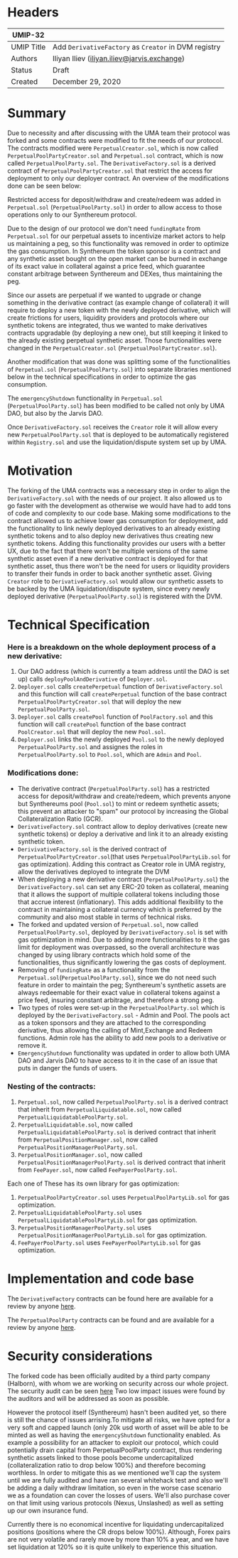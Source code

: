 # Headers

| UMIP-32  |                                                                                                                                          |
|------------|------------------------------------------------------------------------------------------------------------------------------------------|
| UMIP Title | Add `DerivativeFactory` as `Creator` in DVM registry                                                                                                |
| Authors    | Iliyan Iliev (iliyan.iliev@jarvis.exchange) |
| Status     | Draft                                                                                                                                    |
| Created    | December 29, 2020

# Summary

Due to necessity and after discussing with the UMA team their protocol was forked and some contracts were modified to fit the needs of our protocol. The contracts modified were `PerpetualCreator.sol`, which is now called `PerpetualPoolPartyCreator.sol` and `Perpetual.sol` contract, which is now called `PerpetualPoolParty.sol`. The `DerivativeFactory.sol` is a derived contract of `PerpetualPoolPartyCreator.sol` that restrict the access for deployment to only our deployer contract. An overview of the modifications done can be seen below:

Restricted access for deposit/withdraw and create/redeem was added in `Perpetual.sol` (`PerpetualPoolParty.sol`) in order to allow access to those operations only to our Synthereum protocol.

Due to the design of our protocol we don't need `fundingRate` from `Perpetual.sol` for our perpetual assets to incentivize market actors to help us maintaining a peg, so this functionality was removed in order to optimize the gas consumption. In Synthereum the token sponsor is a contract and any synthetic asset bought on the open market can be burned in exchange of its exact value in collateral against a price feed, which guarantee constant arbitrage between Synthereum and DEXes, thus maintaining the peg.

Since our assets are perpetual if we wanted to upgrade or change something in the derivative contract (as example change of collateral) it will require to deploy a new token with the newly deployed derivative, which will create frictions for users, liquidity providers and protocols where our synthetic tokens are integrated, thus we wanted to make derivatives contracts upgradable (by deploying a new one), but still keeping it linked to the already existing perpetual synthetic asset. Those functionalities were changed in the `PerpetualCreator.sol` (`PerpetualPoolPartyCreator.sol`).

Another modification that was done was splitting some of the functionalities of `Perpetual.sol` (`PerpetualPoolParty.sol`) into separate libraries mentioned below in the technical specifications in order to optimize the gas consumption.

The `emergencyShutdown` functionality in `Perpetual.sol` (`PerpetualPoolParty.sol`) has been modified to be called not only by UMA DAO, but also by the Jarvis DAO.

Once `DerivativeFactory.sol` receives the `Creator` role it will allow every new `PerpetualPoolParty.sol` that is deployed to be automatically registered within `Registry.sol` and use the liquidation/dispute system set up by UMA.

# Motivation

The forking of the UMA contracts was a necessary step in order to align the `DerivativeFactory.sol` with the needs of our project. It also allowed us to go faster with the development as otherwise we would have had to add tons of code and complexity to our code base.
Making some modifications to the contract allowed us to achieve lower gas consumption for deployment, add the functionality to link newly deployed derivatives to an already existing synthetic tokens and to also deploy new derivatives thus creating new synthetic tokens. Adding this functionality provides our users with a better UX, due to the fact that there won't be multiple versions of the same synthetic asset even if a new derivative contract is deployed for that synthetic asset, thus there won't be the need for users or liquidity providers to transfer their funds in order to back another synthetic asset.
Giving `Creator` role to `DerivativeFactory.sol` would allow our synthetic assets to be backed by the UMA liquidation/dispute system, since every newly deployed derivative (`PerpetualPoolParty.sol`) is registered with the DVM.

# Technical Specification

### Here is a breakdown on the whole deployment process of a new derivative:

1. Our DAO address (which is currently a team address until the DAO is set up) calls `deployPoolAndDerivative` of `Deployer.sol`.
2. `Deployer.sol` calls `createPerpetual` function of `DerivativeFactory.sol` and this function will call `createPerpetual` function of the base contract `PerpetualPoolPartyCreator.sol` that will deploy the new `PerpetualPoolParty.sol`.
3. `Deployer.sol` calls `createPool` function of `PoolFactory.sol` and this function will call `createPool` function of the base contract `PoolCreator.sol` that will deploy the new `Pool.sol`.
4. `Deployer.sol` links the newly deployed `Pool.sol` to the newly deployed `PerpetualPoolParty.sol` and assignes the roles in `PerpetualPoolParty.sol` to `Pool.sol`, which are `Admin` and `Pool`.

### Modifications done: 

-  The derivative contract (`PerpetualPoolParty.sol`) has a restricted access for deposit/withdraw and create/redeem, which prevents anyone but Synthereums pool (`Pool.sol`) to mint or redeem synthetic assets; this prevent an attacker to "spam" our protocol by increasing the Global Collateralization Ratio (GCR).
- `DerivativeFactory.sol` contract allow to deploy derivatives (create new synthetic tokens) or deploy a derivative and link it to an already existing synthetic token.
- `DerivivativeFactory.sol` is the derived contract of `PerpetualPoolPartyCreator.sol`(that uses `PerpetualPoolPartyLib.sol` for gas optimization).  Adding this contract as Creator role in UMA registry, allow the derivatives deployed to integrate the DVM
- When deploying a new derivative contract (`PerpetualPoolParty.sol`) the `DerivativeFactory.sol` can set any ERC-20 token as collateral, meaning that it allows the support of multiple collateral tokens including those that accrue interest (inflationary). This adds additional flexibility to the contract in maintaining a collateral currency which is preferred by the community and also most stable in terms of technical risks. 
- The forked and updated version of `Perpetual.sol`, now called `PerpetualPoolParty.sol`, deployed by `DerivativeFactory.sol` is set with gas optimization in mind. Due to adding more functionalities to it the gas limit for deployment was overpassed, so the overall architecture was changed by using library contracts which hold some of the functionalities, thus significantly lowering the gas costs of deployment.
- Removing of `fundingRate` as a functionality from the `Perpetual.sol`(`PerpetualPoolParty.sol`), since we do not need such feature in order to maintain the peg; Synthereum's synthetic assets are always redeemable for their exact value in collateral tokens against a price feed, insuring constant arbitrage, and therefore a strong peg.
- Two types of roles were set-up in the `PerpetualPoolParty.sol` which is deployed by the `DerivativeFactory.sol` - Admin and Pool. The pools act as a token sponsors and they are attached to the corresponding derivative, thus allowing the calling of Mint,Exchange and Redeem functions. Admin role has the ability to add new pools to a derivative or remove it.
- `EmergencyShutdown` functionality was updated in order to allow both UMA DAO and Jarvis DAO to have access to it in the case of an issue that puts in danger the funds of users. 

### Nesting of the contracts:

1. `Perpetual.sol`, now called `PerpetualPoolParty.sol` is a derived contract that inherit from `PerpetualLiquidatable.sol`, now called `PerpetualLiquidatablePoolParty.sol`.
2. `PerpetualLiquidatable.sol`, now called `PerpetualLiquidatablePoolParty.sol` is derived contract that inherit from `PerpetualPositionManager.sol`, now called `PerpetualPositionManagerPoolParty.sol`.
3. `PerpetualPositionManager.sol`, now called `PerpetualPositionManagerPoolParty.sol` is derived contract that inherit from `FeePayer.sol`, now called `FeePayerPoolParty.sol`.

Each one of These has its own library for gas optimization:
1. `PerpetualPoolPartyCreator.sol` uses `PerpetualPoolPartyLib.sol` for gas optimization.
2. `PerpetualLiquidatablePoolParty.sol` uses `PerpetualLiquidatablePoolPartyLib.sol` for gas optimization.
3. `PerpetualPositionManagerPoolParty.sol` uses `PerpetualPositionManagerPoolPartyLib.sol` for gas optimization.
4. `FeePayerPoolParty.sol` uses `FeePayerPoolPartyLib.sol` for gas optimization.


# Implementation and code base

The `DerivativeFactory` contracts can be found here are available for a review by anyone [here](https://gitlab.com/jarvis-network/apps/exchange/mono-repo/-/tree/feature/uma-integration-part-2/libs/contracts/contracts).

The `PerpetualPoolParty` contracts can be found and are available for a review by anyone [here](https://gitlab.com/jarvis-network/apps/exchange/UMAprotocol/-/tree/jarvis-dev/for-publish/0.3.x/packages/core/contracts).

# Security considerations

The forked code has been officially audited by a third party company (Halborn), with whom we are working on security across our whole project. The security audit can be seen [here](https://gitlab.com/jarvis-network/apps/exchange/mono-repo/-/blob/dev/docs/security-audits/jarvis-perpetualpoolparty-halborn-audit.pdf)
Two low impact issues were found by the auditors and will be addressed as soon as possible. 

However the protocol itself (Synthereum) hasn't been audited yet, so there is still the chance of issues arrising.To mitigate all risks, we have opted for a very soft and capped launch (only 20k usd worth of asset will be able to be minted as well as having the `emergencyShutdown` functionality enabled. As example a possibility for an attacker to exploit our protocol, which could potentially drain capital from PerpetualPoolParty contract, thus rendering synthetic assets linked to those pools become undercapitalized (collateralization ratio to drop below 100%) and therefore becoming worthless. In order to mitigate this as we mentioned we'll cap the system until we are fully audited and have ran several whitehack test and also we'll be adding a daily withdraw limitation, so even in the worse case scenario we as a foundation can cover the losses of users. We'll also purchase cover on that limit using various protocols (Nexus, Unslashed) as well as setting up our own insurance fund. 

Currently there is no economical incentive for liquidating undercapitalized positions (positions where the CR drops below 100%). Although, Forex pairs are not very volatile and rarely move by more than 10% a year, and we have set liquidation at 120% so it is quite unlikely to experience this situation.
